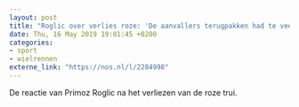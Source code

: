 ```yaml
---
layout: post
title: "Roglic over verlies roze: 'De aanvallers terugpakken had te veel energie gekost'"
date: Thu, 16 May 2019 19:01:45 +0200
categories: 
- sport 
- wielrennen 
externe_link: "https://nos.nl/l/2284998"
---
```


De reactie van Primoz Roglic na het verliezen van de roze trui.
